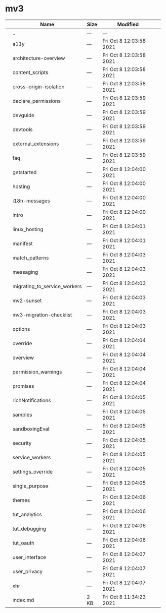 mv3
===

<table><thead><tr class="header"><th></th><th>Name</th><th>Size</th><th>Modified</th><th></th></tr></thead><tbody><tr class="odd"><td></td><td><span class="goup">..</span></td><td>—</td><td>—</td><td></td></tr><tr class="even"><td></td><td><span class="name">a11y</span></td><td>—</td><td>Fri Oct 8 12:03:58 2021</td><td></td></tr><tr class="odd"><td></td><td><span class="name">architecture-overview</span></td><td>—</td><td>Fri Oct 8 12:03:58 2021</td><td></td></tr><tr class="even"><td></td><td><span class="name">content_scripts</span></td><td>—</td><td>Fri Oct 8 12:03:58 2021</td><td></td></tr><tr class="odd"><td></td><td><span class="name">cross-origin-isolation</span></td><td>—</td><td>Fri Oct 8 12:03:58 2021</td><td></td></tr><tr class="even"><td></td><td><span class="name">declare_permissions</span></td><td>—</td><td>Fri Oct 8 12:03:59 2021</td><td></td></tr><tr class="odd"><td></td><td><span class="name">devguide</span></td><td>—</td><td>Fri Oct 8 12:03:59 2021</td><td></td></tr><tr class="even"><td></td><td><span class="name">devtools</span></td><td>—</td><td>Fri Oct 8 12:03:59 2021</td><td></td></tr><tr class="odd"><td></td><td><span class="name">external_extensions</span></td><td>—</td><td>Fri Oct 8 12:03:59 2021</td><td></td></tr><tr class="even"><td></td><td><span class="name">faq</span></td><td>—</td><td>Fri Oct 8 12:03:59 2021</td><td></td></tr><tr class="odd"><td></td><td><span class="name">getstarted</span></td><td>—</td><td>Fri Oct 8 12:04:00 2021</td><td></td></tr><tr class="even"><td></td><td><span class="name">hosting</span></td><td>—</td><td>Fri Oct 8 12:04:00 2021</td><td></td></tr><tr class="odd"><td></td><td><span class="name">i18n-messages</span></td><td>—</td><td>Fri Oct 8 12:04:00 2021</td><td></td></tr><tr class="even"><td></td><td><span class="name">intro</span></td><td>—</td><td>Fri Oct 8 12:04:00 2021</td><td></td></tr><tr class="odd"><td></td><td><span class="name">linux_hosting</span></td><td>—</td><td>Fri Oct 8 12:04:01 2021</td><td></td></tr><tr class="even"><td></td><td><span class="name">manifest</span></td><td>—</td><td>Fri Oct 8 12:04:01 2021</td><td></td></tr><tr class="odd"><td></td><td><span class="name">match_patterns</span></td><td>—</td><td>Fri Oct 8 12:04:03 2021</td><td></td></tr><tr class="even"><td></td><td><span class="name">messaging</span></td><td>—</td><td>Fri Oct 8 12:04:03 2021</td><td></td></tr><tr class="odd"><td></td><td><span class="name">migrating_to_service_workers</span></td><td>—</td><td>Fri Oct 8 12:04:03 2021</td><td></td></tr><tr class="even"><td></td><td><span class="name">mv2-sunset</span></td><td>—</td><td>Fri Oct 8 12:04:03 2021</td><td></td></tr><tr class="odd"><td></td><td><span class="name">mv3-migration-checklist</span></td><td>—</td><td>Fri Oct 8 12:04:03 2021</td><td></td></tr><tr class="even"><td></td><td><span class="name">options</span></td><td>—</td><td>Fri Oct 8 12:04:03 2021</td><td></td></tr><tr class="odd"><td></td><td><span class="name">override</span></td><td>—</td><td>Fri Oct 8 12:04:04 2021</td><td></td></tr><tr class="even"><td></td><td><span class="name">overview</span></td><td>—</td><td>Fri Oct 8 12:04:04 2021</td><td></td></tr><tr class="odd"><td></td><td><span class="name">permission_warnings</span></td><td>—</td><td>Fri Oct 8 12:04:04 2021</td><td></td></tr><tr class="even"><td></td><td><span class="name">promises</span></td><td>—</td><td>Fri Oct 8 12:04:04 2021</td><td></td></tr><tr class="odd"><td></td><td><span class="name">richNotifications</span></td><td>—</td><td>Fri Oct 8 12:04:05 2021</td><td></td></tr><tr class="even"><td></td><td><span class="name">samples</span></td><td>—</td><td>Fri Oct 8 12:04:05 2021</td><td></td></tr><tr class="odd"><td></td><td><span class="name">sandboxingEval</span></td><td>—</td><td>Fri Oct 8 12:04:05 2021</td><td></td></tr><tr class="even"><td></td><td><span class="name">security</span></td><td>—</td><td>Fri Oct 8 12:04:05 2021</td><td></td></tr><tr class="odd"><td></td><td><span class="name">service_workers</span></td><td>—</td><td>Fri Oct 8 12:04:05 2021</td><td></td></tr><tr class="even"><td></td><td><span class="name">settings_override</span></td><td>—</td><td>Fri Oct 8 12:04:05 2021</td><td></td></tr><tr class="odd"><td></td><td><span class="name">single_purpose</span></td><td>—</td><td>Fri Oct 8 12:04:05 2021</td><td></td></tr><tr class="even"><td></td><td><span class="name">themes</span></td><td>—</td><td>Fri Oct 8 12:04:06 2021</td><td></td></tr><tr class="odd"><td></td><td><span class="name">tut_analytics</span></td><td>—</td><td>Fri Oct 8 12:04:06 2021</td><td></td></tr><tr class="even"><td></td><td><span class="name">tut_debugging</span></td><td>—</td><td>Fri Oct 8 12:04:06 2021</td><td></td></tr><tr class="odd"><td></td><td><span class="name">tut_oauth</span></td><td>—</td><td>Fri Oct 8 12:04:06 2021</td><td></td></tr><tr class="even"><td></td><td><span class="name">user_interface</span></td><td>—</td><td>Fri Oct 8 12:04:07 2021</td><td></td></tr><tr class="odd"><td></td><td><span class="name">user_privacy</span></td><td>—</td><td>Fri Oct 8 12:04:07 2021</td><td></td></tr><tr class="even"><td></td><td><span class="name">xhr</span></td><td>—</td><td>Fri Oct 8 12:04:07 2021</td><td></td></tr><tr class="odd"><td></td><td><span class="name">index.md</span></td><td>2 KB</td><td>Fri Oct 8 11:34:23 2021</td><td></td></tr></tbody></table>
